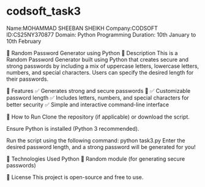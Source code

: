 # codsoft_task3
Name:MOHAMMAD SHEEBAN SHEIKH
Company:CODSOFT
ID:CS25NY370877
Domain: Python Programming
Duration: 10th January to 10th February

🔐 Random Password Generator using Python
📌 Description
This is a Random Password Generator built using Python that creates secure and strong passwords by including a mix of uppercase letters, lowercase letters, numbers, and special characters. Users can specify the desired length for their passwords.

🔹 Features
✅ Generates strong and secure passwords 🔑
✅ Customizable password length
✅ Includes letters, numbers, and special characters for better security
✅ Simple and interactive command-line interface

🚀 How to Run
Clone the repository (if applicable) or download the script.

Ensure Python is installed (Python 3 recommended).

Run the script using the following command:
python task3.py
Enter the desired password length, and a strong password will be generated for you!

📌 Technologies Used
Python 🐍
Random module (for generating secure passwords)

📜 License
This project is open-source and free to use.
